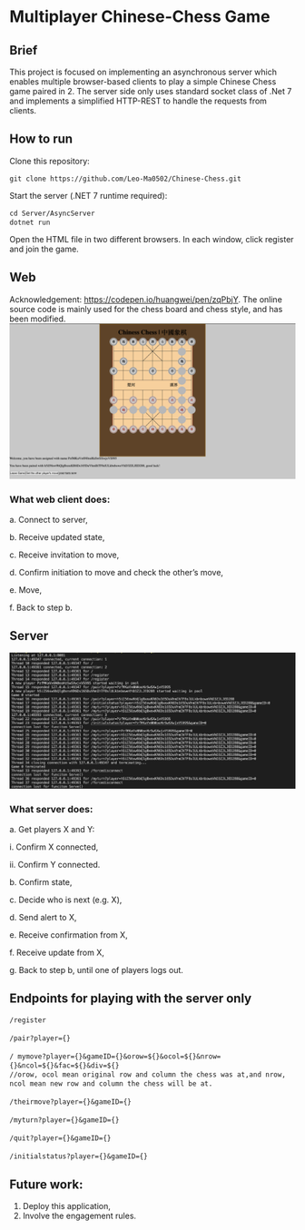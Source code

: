 # Multiplayer Chinese-Chess Game

## Brief

This project is focused on implementing an asynchronous server which enables multiple browser-based clients to play a simple Chinese Chess game paired in 2. The server side only uses standard socket class of .Net 7 and implements a simplified HTTP-REST to handle the requests from clients.

## How to run

Clone this repository:

```
git clone https://github.com/Leo-Ma0502/Chinese-Chess.git
```

Start the server (.NET 7 runtime required):

```
cd Server/AsyncServer
dotnet run
```

Open the HTML file in two different browsers. In each window, click register and join the game.

## Web

Acknowledgement:
https://codepen.io/huangwei/pen/zqPbjY.
The online source code is mainly used for the chess board and chess style, and has been modified.
![Web screenshot](About/Screenshots/Web.png)

### What web client does:

a. Connect to server,

b. Receive updated state,

c. Receive invitation to move,

d. Confirm initiation to move and check the other’s move,

e. Move,

f. Back to step b.

## Server

![Server log](About/Screenshots/Server.png)

### What server does:

a. Get players X and Y:

i. Confirm X connected,

ii. Confirm Y connected.

b. Confirm state,

c. Decide who is next (e.g. X),

d. Send alert to X,

e. Receive confirmation from X,

f. Receive update from X,

g. Back to step b, until one of players logs out.

## Endpoints for playing with the server only

```
/register

/pair?player={}

/ mymove?player={}&gameID={}&orow=${}&ocol=${}&nrow={}&ncol=${}&fac=${}&div=${}
//orow, ocol mean original row and column the chess was at,and nrow, ncol mean new row and column the chess will be at.

/theirmove?player={}&gameID={}

/myturn?player={}&gameID={}

/quit?player={}&gameID={}

/initialstatus?player={}&gameID={}
```

## Future work:

1. Deploy this application,
2. Involve the engagement rules.
